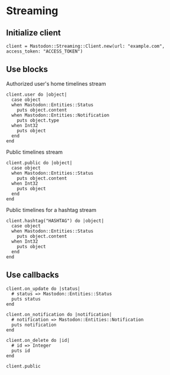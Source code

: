 # Streaming

## Initialize client

```crystal
client = Mastodon::Streaming::Client.new(url: "example.com", access_token: "ACCESS_TOKEN")
```

## Use blocks

Authorized user's home timelines stream

```crystal
client.user do |object|
  case object
  when Mastodon::Entities::Status
    puts object.content
  when Mastodon::Entities::Notification
    puts object.type
  when Int32
    puts object
  end
end
```

Public timelines stream

```crystal
client.public do |object|
  case object
  when Mastodon::Entities::Status
    puts object.content
  when Int32
    puts object
  end
end
```

Public timelines for a hashtag stream

```crystal
client.hashtag("HASHTAG") do |object|
  case object
  when Mastodon::Entities::Status
    puts object.content
  when Int32
    puts object
  end
end
```

## Use callbacks

```crystal
client.on_update do |status|
  # status => Mastodon::Entities::Status
  puts status
end

client.on_notification do |notification|
  # notification => Mastodon::Entities::Notification
  puts notification
end

client.on_delete do |id|
  # id => Integer
  puts id
end

client.public
```
